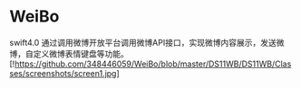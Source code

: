 # WeiBo
swift4.0 通过调用微博开放平台调用微博API接口，实现微博内容展示，发送微博，自定义微博表情键盘等功能。
[!https://github.com/348446059/WeiBo/blob/master/DS11WB/DS11WB/Classes/screenshots/screen1.jpg]
